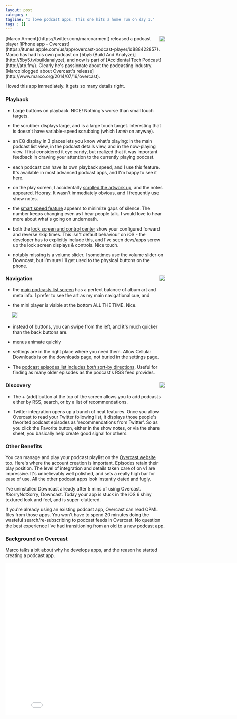 ```yaml
---
layout: post
category : 
tagline: "I love podcast apps. This one hits a home run on day 1."
tags : []
---
```

<style>
img{border:1px solid #d3d3d3; }
div.clr{clear:both;}
.fr{float:right;}
img.inUl{margin-left:20px;margin-bottom:5px;}
</style>

<img src="img/overcast/overcast-play-screen.png" class="fr" />
[Marco Arment](https://twitter.com/marcoarment) released a podcast player [iPhone app - Overcast](https://itunes.apple.com/us/app/overcast-podcast-player/id888422857). Marco has had his own podcast on [5by5 (Build And Analyze)](http://5by5.tv/buildanalyze), and now is part of [Accidental Tech Podcast](http://atp.fm/). Clearly he's passionate about the podcasting industry. [Marco blogged about Overcast's release](http://www.marco.org/2014/07/16/overcast).

I loved this app immediately. It gets so many details right. 

### Playback

- Large buttons on playback. NICE! Nothing's worse than small touch targets.

- the scrubber displays large, and is a large touch target. Interesting that is doesn't have variable-speed scrubbing (which I *meh* on anyway).

- an EQ display in 3 places lets you know what's playing: in the main podcast list view, in the podcast details view, and in the now-playing view. I first considered it eye candy, but realized that it was important feedback in drawing your attention to the currently playing podcast. 

- each podcast can have its own playback speed, and I use this feature. It's available in most advanced podcast apps, and I'm happy to see it here.
 
- on the play screen, I accidentally <a href="img/overcast/overcast-show-notes.png">scrolled the artwork up</a>, and the notes appeared. Hooray. It wasn't immediately obvious, and I frequently use show notes.

- the <a href="/img/overcast/smart-speed.png">smart speed feature</a> appears to minimize gaps of silence. The number keeps changing even as I hear people talk. I would love to hear more about what's going on underneath.
 
- both the <a href="img/overcast/overcast-lock.png">lock screen and control center</a> show your configured forward and reverse skip times. This isn't default behaviour on iOS - the developer has to explicitly include this, and I've seen devs/apps screw up the lock screen displays & controls. Nice touch.

- notably missing is a volume slider. I sometimes use the volume slider on Downcast, but I'm sure I'll get used to the physical buttons on the phone.

<div class="clr"/>
<img src="img/overcast/overcast-my-podcasts.png" class="fr" />

### Navigation

- the <a href="img/overcast/front-screen.png">main podcasts list screen</a> has a perfect balance of album art and meta info. I prefer to see the art as my main navigational cue, and 

- the mini player is visible at the bottom ALL THE TIME. Nice.

<img src="img/overcast/overcast-mini-player.png" class="inUl" />

- instead of buttons, you can swipe from the left, and it's much quicker than the back buttons are.

- menus animate quickly

- settings are in the right place where you need them. Allow Cellular Downloads is on the downloads page, not buried in the settings page. 
 
- The <a href="img/overcast/overcast-podcast-episode-list.png">podcast episodes list includes *both* sort-by directions</a>. Useful for finding as many older episodes as the podcast's RSS feed provides.
 
<div class="clr"/>
<img src="img/overcast/overcast-discover.png" class="fr" />

### Discovery 

- The + (add) button at the top of the screen allows you to add podcasts either by RSS, search, or by a list of recommendations. 
   
- Twitter integration opens up a bunch of neat features. Once you allow Overcast to read your Twitter following list, it displays those people's favorited podcast episodes as 'recommendations from Twitter'. So as you click the Favorite button, either in the show notes, or via the share sheet, you basically help create good signal for others.  


### Other Benefits

You can manage and play your podcast playlist on the [Overcast website](https://overcast.fm/podcasts) too. Here's where the account creation is important. 
Episodes retain their play position. The level of integration and details taken care of on v1 are impressive. It's unbelievably well polished, and sets a really high bar for ease of use. All the other podcast apps look instantly dated and fugly. 

I've uninstalled Downcast already after 5 mins of using Overcast. #SorryNotSorry, Downcast. Today your app is stuck in the iOS 6 shiny textured look and feel, and is super-cluttered.

If you're already using an existing podcast app, Overcast can read OPML files from those apps. You won't have to spend 20 minutes doing the wasteful search/re-subscribing to podcast feeds in Overcast. No question the best experience I've had transitioning from an old to a new podcast app.

### Background on Overcast

Marco talks a bit about why he develops apps, and the reason he started creating a podcast app.

<iframe width="853" height="480" src="//www.youtube.com/embed/D2RoYvcqhgM" frameborder="0" allowfullscreen></iframe>